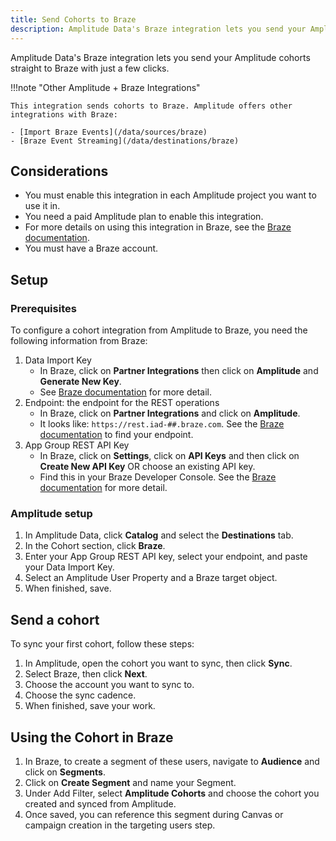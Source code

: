 ```yaml
---
title: Send Cohorts to Braze
description: Amplitude Data's Braze integration lets you send your Amplitude cohorts straight to Braze with just a few clicks.
---
```


Amplitude Data's Braze integration lets you send your Amplitude cohorts straight to Braze with just a few clicks.

!!!note "Other Amplitude + Braze Integrations"

    This integration sends cohorts to Braze. Amplitude offers other integrations with Braze: 

    - [Import Braze Events](/data/sources/braze)
    - [Braze Event Streaming](/data/destinations/braze)

## Considerations

- You must enable this integration in each Amplitude project you want to use it in.
- You need a paid Amplitude plan to enable this integration.
- For more details on using this integration in Braze, see the [Braze documentation](https://www.braze.com/docs/partners/data_and_infrastructure_agility/analytics/amplitude/amplitude_audiences/).
- You must have a Braze account. 

## Setup

### Prerequisites

To configure a cohort integration from Amplitude to Braze, you need the following information from Braze:

1. Data Import Key 
   - In Braze, click on **Partner Integrations** then click on **Amplitude** and **Generate New Key**. 
   - See [Braze documentation](https://www.braze.com/docs/partners/data_and_infrastructure_agility/analytics/amplitude/amplitude_audiences/#step-1-get-the-braze-data-import-key) for more detail.
2. Endpoint: the endpoint for the REST operations 
   - In Braze, click on **Partner Integrations** and click on **Amplitude**.
   - It looks like: `https://rest.iad-##.braze.com`. See the [Braze documentation](https://www.braze.com/docs/api/basics/#endpoints) to find your endpoint.
3. App Group REST API Key
   - In Braze, click on **Settings**, click on **API Keys** and then click on **Create New API Key** OR choose an existing API key.
   - Find this in your Braze Developer Console. See the [Braze documentation](https://www.braze.com/docs/api/basics/#rest-api-key) for more detail.

### Amplitude setup 

1. In Amplitude Data, click **Catalog** and select the **Destinations** tab.
2. In the Cohort section, click **Braze**.
3. Enter your App Group REST API key, select your endpoint, and paste your Data Import Key.
4. Select an Amplitude User Property and a Braze target object. 
5. When finished, save.

## Send a cohort

To sync your first cohort, follow these steps:

1. In Amplitude, open the cohort you want to sync, then click **Sync**.
2. Select Braze, then click **Next**.
3. Choose the account you want to sync to.
4. Choose the sync cadence.
5. When finished, save your work.

## Using the Cohort in Braze

1. In Braze, to create a segment of these users, navigate to **Audience** and click on **Segments**.
2. Click on **Create Segment** and name your Segment.
3. Under Add Filter, select **Amplitude Cohorts** and choose the cohort you created and synced from Amplitude.
4. Once saved, you can reference this segment during Canvas or campaign creation in the targeting users step.
